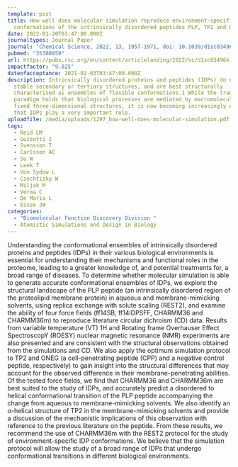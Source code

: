```yaml
---
template: post
title: How well does molecular simulation reproduce environment-specific
  conformations of the intrinsically disordered peptides PLP, TP2 and ONEG?
date: 2022-01-20T03:47:00.000Z
journaltypes: Journal Paper
journal: "Chemical Science, 2022, 13, 1957-1971, doi: 10.1039/d1sc03496k"
pubmed: "35308859"
url: https://pubs.rsc.org/en/content/articlelanding/2022/sc/d1sc03496k
impactfactor: "9.825"
dateofacceptance: 2021-01-03T03:47:00.000Z
description: Intrinsically disordered proteins and peptides (IDPs) do not adopt
  stable secondary or tertiary structures, and are best structurally
  characterised as ensembles of flexible conformations.1 While the traditional
  paradigm holds that biological processes are mediated by macromolecules with
  fixed three-dimensional structures, it is now becoming increasingly evident
  that IDPs play a very important role.
uploadfile: /media/uploads/1297_how-well-does-molecular-simulation.pdf
tags:
  - Reid LM
  - Guzzetti I
  - Svensson T
  - Carlsson AC
  - Su W
  - Leek T
  - Von Sydow L
  - Czechtizky W
  - Miljak M
  - Verma C
  - De Maria L
  - Essex JW
categories:
  - "Biomolecular Function Discovery Division "
  - Atomistic Simulations and Design in Biology
---
```

<!--StartFragment-->

Understanding the conformational ensembles of intrinsically disordered proteins and peptides (IDPs) in their various biological environments is essential for understanding their mechanisms and functional roles in the proteome, leading to a greater knowledge of, and potential treatments for, a broad range of diseases. To determine whether molecular simulation is able to generate accurate conformational ensembles of IDPs, we explore the structural landscape of the PLP peptide (an intrinsically disordered region of the proteolipid membrane protein) in aqueous and membrane-mimicking solvents, using replica exchange with solute scaling (REST2), and examine the ability of four force fields (ff14SB, ff14IDPSFF, CHARMM36 and CHARMM36m) to reproduce literature circular dichroism (CD) data. Results from variable temperature (VT) 1H and Rotating frame Overhauser Effect SpectroscopY (ROESY) nuclear magnetic resonance (NMR) experiments are also presented and are consistent with the structural observations obtained from the simulations and CD. We also apply the optimum simulation protocol to TP2 and ONEG (a cell-penetrating peptide (CPP) and a negative control peptide, respectively) to gain insight into the structural differences that may account for the observed difference in their membrane-penetrating abilities. Of the tested force fields, we find that CHARMM36 and CHARMM36m are best suited to the study of IDPs, and accurately predict a disordered to helical conformational transition of the PLP peptide accompanying the change from aqueous to membrane-mimicking solvents. We also identify an α-helical structure of TP2 in the membrane-mimicking solvents and provide a discussion of the mechanistic implications of this observation with reference to the previous literature on the peptide. From these results, we recommend the use of CHARMM36m with the REST2 protocol for the study of environment-specific IDP conformations. We believe that the simulation protocol will allow the study of a broad range of IDPs that undergo conformational transitions in different biological environments.

<!--EndFragment-->